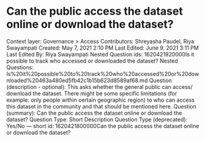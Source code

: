 # Can the public access the dataset online or download the dataset?

Context layer: Governance > Access
Contributors: Shreyasha Paudel, Riya Swayampati
Created: May 7, 2021 2:10 PM
Last Edited: June 9, 2021 3:11 PM
Last Edited By: Riya Swayampati
Nested Question ids: 1620421920000Is it possible to track who accessed or downloaded the dataset? 
Nested Questions: Is%20it%20possible%20to%20track%20who%20accessed%20or%20downloaded%20463a480ed5fb42c1b15b623d8589af68.md
Question (description - optional): This asks whether the general public can access/ download the dataset. There might be some specific limitations (for example: only people within certain geographic region) to who can access this dataset in the community and that should be mentioned here. 
Question (summary): Can the public access the dataset online or download the dataset?
Question Type: Short Description
Question Type (deprecated): Yes/No — short
id: 1620421800000Can the public access the dataset online or download the dataset?